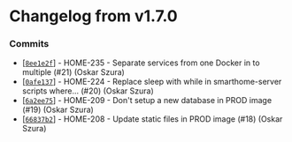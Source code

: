 # Changelog from v1.7.0
### Commits
* [[`8ee1e2f`](http://github.com/smart-evolution/smarthome-server/commit/8ee1e2fdf747d26126f7decc9ed456e799c386b5)] - HOME-235 - Separate services from one Docker in to multiple (#21) (Oskar Szura)
* [[`0afe137`](http://github.com/smart-evolution/smarthome-server/commit/0afe1370911ad2716d7c9630cdd1b219ad5b9cf3)] - HOME-224 - Replace sleep with while in smarthome-server scripts where… (#20) (Oskar Szura)
* [[`6a2ee75`](http://github.com/smart-evolution/smarthome-server/commit/6a2ee7539d6d684ddeba306b406c854e63d7cb0a)] - HOME-209 - Don't setup a new database in PROD image (#19) (Oskar Szura)
* [[`66837b2`](http://github.com/smart-evolution/smarthome-server/commit/66837b24f5c51cd8711f47b9d3c16a4e42460ed1)] - HOME-208 - Update static files in PROD image (#18) (Oskar Szura)